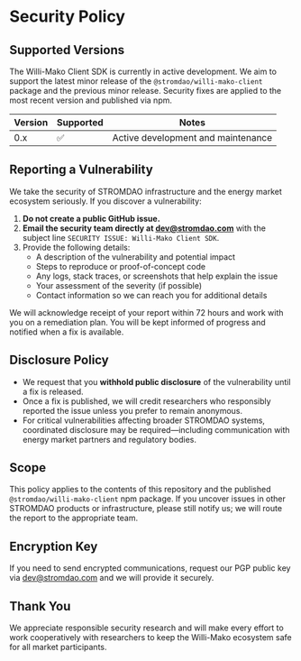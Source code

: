 # Security Policy

## Supported Versions

The Willi-Mako Client SDK is currently in active development. We aim to support the latest minor release of the `@stromdao/willi-mako-client` package and the previous minor release. Security fixes are applied to the most recent version and published via npm.

| Version | Supported | Notes |
|---------|-----------|-------|
| 0.x     | ✅        | Active development and maintenance |

## Reporting a Vulnerability

We take the security of STROMDAO infrastructure and the energy market ecosystem seriously. If you discover a vulnerability:

1. **Do not create a public GitHub issue.**
2. **Email the security team directly at [dev@stromdao.com](mailto:dev@stromdao.com)** with the subject line `SECURITY ISSUE: Willi-Mako Client SDK`.
3. Provide the following details:
   - A description of the vulnerability and potential impact
   - Steps to reproduce or proof-of-concept code
   - Any logs, stack traces, or screenshots that help explain the issue
   - Your assessment of the severity (if possible)
   - Contact information so we can reach you for additional details

We will acknowledge receipt of your report within 72 hours and work with you on a remediation plan. You will be kept informed of progress and notified when a fix is available.

## Disclosure Policy

- We request that you **withhold public disclosure** of the vulnerability until a fix is released.
- Once a fix is published, we will credit researchers who responsibly reported the issue unless you prefer to remain anonymous.
- For critical vulnerabilities affecting broader STROMDAO systems, coordinated disclosure may be required—including communication with energy market partners and regulatory bodies.

## Scope

This policy applies to the contents of this repository and the published `@stromdao/willi-mako-client` npm package. If you uncover issues in other STROMDAO products or infrastructure, please still notify us; we will route the report to the appropriate team.

## Encryption Key

If you need to send encrypted communications, request our PGP public key via [dev@stromdao.com](mailto:dev@stromdao.com) and we will provide it securely.

## Thank You

We appreciate responsible security research and will make every effort to work cooperatively with researchers to keep the Willi-Mako ecosystem safe for all market participants.
